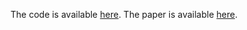 The code is available [here](https://github.com/boathit/t2vec).
The paper is available [here](https://drive.google.com/file/d/1RILex8lCQFHR30No-bvF2ez_g42cRzWx/view).
